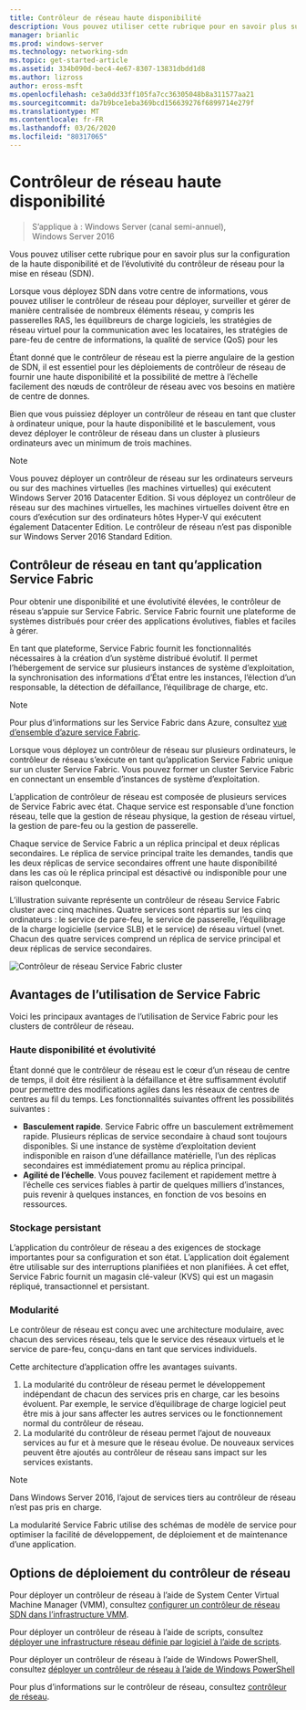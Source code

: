```yaml
---
title: Contrôleur de réseau haute disponibilité
description: Vous pouvez utiliser cette rubrique pour en savoir plus sur la haute disponibilité du contrôleur de réseau pour la mise en réseau SDN (Software Defined Networking) dans Windows Server 2016.
manager: brianlic
ms.prod: windows-server
ms.technology: networking-sdn
ms.topic: get-started-article
ms.assetid: 334b090d-bec4-4e67-8307-13831dbdd1d8
ms.author: lizross
author: eross-msft
ms.openlocfilehash: ce3a0dd33ff105fa7cc36305048b8a311577aa21
ms.sourcegitcommit: da7b9bce1eba369bcd156639276f6899714e279f
ms.translationtype: MT
ms.contentlocale: fr-FR
ms.lasthandoff: 03/26/2020
ms.locfileid: "80317065"
---
```

# <a name="network-controller-high-availability"></a>Contrôleur de réseau haute disponibilité

>S’applique à : Windows Server (canal semi-annuel), Windows Server 2016

Vous pouvez utiliser cette rubrique pour en savoir plus sur la configuration de la haute disponibilité et de l’évolutivité du contrôleur de réseau pour la mise en réseau \(SDN\).

Lorsque vous déployez SDN dans votre centre de informations, vous pouvez utiliser le contrôleur de réseau pour déployer, surveiller et gérer de manière centralisée de nombreux éléments réseau, y compris les passerelles RAS, les équilibreurs de charge logiciels, les stratégies de réseau virtuel pour la communication avec les locataires, les stratégies de pare-feu de centre de informations, la qualité de service \(QoS\) pour les

Étant donné que le contrôleur de réseau est la pierre angulaire de la gestion de SDN, il est essentiel pour les déploiements de contrôleur de réseau de fournir une haute disponibilité et la possibilité de mettre à l’échelle facilement des nœuds de contrôleur de réseau avec vos besoins en matière de centre de donnes.

Bien que vous puissiez déployer un contrôleur de réseau en tant que cluster à ordinateur unique, pour la haute disponibilité et le basculement, vous devez déployer le contrôleur de réseau dans un cluster à plusieurs ordinateurs avec un minimum de trois machines.

>[!NOTE]
>Vous pouvez déployer un contrôleur de réseau sur les ordinateurs serveurs ou sur des machines virtuelles \(les machines virtuelles\) qui exécutent Windows Server 2016 Datacenter Edition. Si vous déployez un contrôleur de réseau sur des machines virtuelles, les machines virtuelles doivent être en cours d’exécution sur des ordinateurs hôtes Hyper-V qui exécutent également Datacenter Edition. Le contrôleur de réseau n’est pas disponible sur Windows Server 2016 Standard Edition.

## <a name="network-controller-as-a-service-fabric-application"></a>Contrôleur de réseau en tant qu’application Service Fabric

Pour obtenir une disponibilité et une évolutivité élevées, le contrôleur de réseau s’appuie sur Service Fabric. Service Fabric fournit une plateforme de systèmes distribués pour créer des applications évolutives, fiables et faciles à gérer.

En tant que plateforme, Service Fabric fournit les fonctionnalités nécessaires à la création d’un système distribué évolutif. Il permet l’hébergement de service sur plusieurs instances de système d’exploitation, la synchronisation des informations d’État entre les instances, l’élection d’un responsable, la détection de défaillance, l’équilibrage de charge, etc.

>[!NOTE]
>Pour plus d’informations sur les Service Fabric dans Azure, consultez [vue d’ensemble d’azure service Fabric](https://docs.microsoft.com/azure/service-fabric/service-fabric-overview).

Lorsque vous déployez un contrôleur de réseau sur plusieurs ordinateurs, le contrôleur de réseau s’exécute en tant qu’application Service Fabric unique sur un cluster Service Fabric. Vous pouvez former un cluster Service Fabric en connectant un ensemble d’instances de système d’exploitation.

L’application de contrôleur de réseau est composée de plusieurs services de Service Fabric avec état. Chaque service est responsable d’une fonction réseau, telle que la gestion de réseau physique, la gestion de réseau virtuel, la gestion de pare-feu ou la gestion de passerelle. 

Chaque service de Service Fabric a un réplica principal et deux réplicas secondaires. Le réplica de service principal traite les demandes, tandis que les deux réplicas de service secondaires offrent une haute disponibilité dans les cas où le réplica principal est désactivé ou indisponible pour une raison quelconque.

L’illustration suivante représente un contrôleur de réseau Service Fabric cluster avec cinq machines. Quatre services sont répartis sur les cinq ordinateurs : le service de pare-feu, le service de passerelle, l’équilibrage de la charge logicielle \(service SLB\) et le service\) de réseau virtuel \(vnet.  Chacun des quatre services comprend un réplica de service principal et deux réplicas de service secondaires.

![Contrôleur de réseau Service Fabric cluster](../../../media/Network-Controller-HA/Network-Controller-HA.jpg)

## <a name="advantages-of-using-service-fabric"></a>Avantages de l’utilisation de Service Fabric

Voici les principaux avantages de l’utilisation de Service Fabric pour les clusters de contrôleur de réseau.

### <a name="high-availability-and-scalability"></a>Haute disponibilité et évolutivité

Étant donné que le contrôleur de réseau est le cœur d’un réseau de centre de temps, il doit être résilient à la défaillance et être suffisamment évolutif pour permettre des modifications agiles dans les réseaux de centres de centres au fil du temps. Les fonctionnalités suivantes offrent les possibilités suivantes : 

- **Basculement rapide**. Service Fabric offre un basculement extrêmement rapide. Plusieurs réplicas de service secondaire à chaud sont toujours disponibles. Si une instance de système d’exploitation devient indisponible en raison d’une défaillance matérielle, l’un des réplicas secondaires est immédiatement promu au réplica principal. 
- **Agilité de l’échelle**. Vous pouvez facilement et rapidement mettre à l’échelle ces services fiables à partir de quelques milliers d’instances, puis revenir à quelques instances, en fonction de vos besoins en ressources. 

### <a name="persistent-storage"></a>Stockage persistant

L’application du contrôleur de réseau a des exigences de stockage importantes pour sa configuration et son état. L’application doit également être utilisable sur des interruptions planifiées et non planifiées. À cet effet, Service Fabric fournit un magasin clé-valeur \(KVS\) qui est un magasin répliqué, transactionnel et persistant.

### <a name="modularity"></a>Modularité

Le contrôleur de réseau est conçu avec une architecture modulaire, avec chacun des services réseau, tels que le service des réseaux virtuels et le service de pare-feu, conçu\-dans en tant que services individuels. 

Cette architecture d’application offre les avantages suivants.

1. La modularité du contrôleur de réseau permet le développement indépendant de chacun des services pris en charge, car les besoins évoluent. Par exemple, le service d’équilibrage de charge logiciel peut être mis à jour sans affecter les autres services ou le fonctionnement normal du contrôleur de réseau.
2. La modularité du contrôleur de réseau permet l’ajout de nouveaux services au fur et à mesure que le réseau évolue. De nouveaux services peuvent être ajoutés au contrôleur de réseau sans impact sur les services existants.

>[!NOTE]
>Dans Windows Server 2016, l’ajout de services tiers au contrôleur de réseau n’est pas pris en charge.

La modularité Service Fabric utilise des schémas de modèle de service pour optimiser la facilité de développement, de déploiement et de maintenance d’une application.

## <a name="network-controller-deployment-options"></a>Options de déploiement du contrôleur de réseau

Pour déployer un contrôleur de réseau à l’aide de System Center Virtual Machine Manager \(VMM\), consultez [configurer un contrôleur de réseau SDN dans l’infrastructure VMM](https://technet.microsoft.com/system-center-docs/vmm/scenario/sdn-network-controller).

Pour déployer un contrôleur de réseau à l’aide de scripts, consultez [déployer une infrastructure réseau définie par logiciel à l’aide de scripts](../../deploy/Deploy-a-Software-Defined-Network-infrastructure-using-scripts.md).

Pour déployer un contrôleur de réseau à l’aide de Windows PowerShell, consultez [déployer un contrôleur de réseau à l’aide de Windows PowerShell](../../deploy/Deploy-Network-Controller-using-Windows-PowerShell.md)

Pour plus d’informations sur le contrôleur de réseau, consultez [contrôleur de réseau](Network-Controller.md).